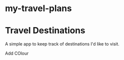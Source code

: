 # my-travel-plans
# Travel Destinations

A simple app to keep track of destinations I'd like to visit.

Add COlour
